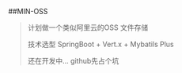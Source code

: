 ##MIN-OSS

>计划做一个类似阿里云的OSS 文件存储
>
>技术选型 SpringBoot + Vert.x  + Mybatils Plus
>
>还在开发中...   github先占个坑